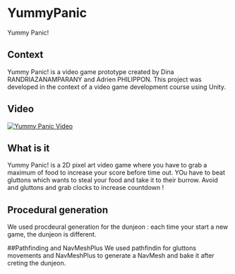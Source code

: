 # YummyPanic
Yummy Panic!

## Context
Yummy Panic! is a video game prototype created by Dina RANDRIAZANAMPARANY and Adrien PHILIPPON. This project was developed in the context of a video game development course using Unity.

##  Video
[![Yummy Panic Video](https://img.youtube.com/vi/Z91xoPhrh5g/0.jpg)](https://www.youtube.com/watch?v=Z91xoPhrh5g)

## What is it
Yummy Panic! is a 2D pixel art video game where you have to grab a maximum of food to increase your score before time out. YOu have to beat gluttons which wants to steal your food and take it to their burrow. Avoid and gluttons and grab clocks to increase countdown !

## Procedural generation
We used procdeural generation for the dunjeon : each time your start a new game, the dunjeon is different. 

##Pathfinding and NavMeshPlus
We used pathfindin for gluttons movements and NavMeshPlus to generate a NavMesh and bake it after creting the dunjeon.



